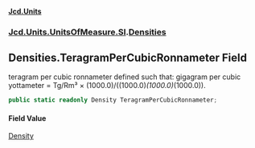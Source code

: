 #### [Jcd.Units](index 'index')
### [Jcd.Units.UnitsOfMeasure.SI](Jcd.Units.UnitsOfMeasure.SI 'Jcd.Units.UnitsOfMeasure.SI').[Densities](Densities 'Jcd.Units.UnitsOfMeasure.SI.Densities')

## Densities.TeragramPerCubicRonnameter Field

teragram per cubic ronnameter defined such that: gigagram per cubic yottameter = Tg/Rm³ ×
(1000.0)/((1000.0)*(1000.0)*(1000.0)).

```csharp
public static readonly Density TeragramPerCubicRonnameter;
```

#### Field Value
[Density](Density 'Jcd.Units.UnitTypes.Density')